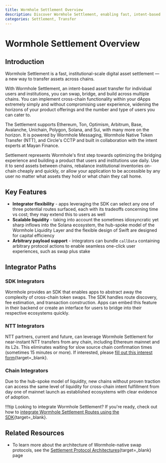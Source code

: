 ```yaml
---
title: Wormhole Settlement Overview
description: Discover Wormhole Settlement, enabling fast, intent-based asset transfers across Ethereum, Solana, Sui, and more for institutions and builders.
categories: Settlement, Transfer
---
```


# Wormhole Settlement Overview

## Introduction

Wormhole Settlement is a fast, institutional-scale digital asset settlement — a new way to transfer assets across chains.

With Wormhole Settlement, an intent-based asset transfer for individual users and institutions, you can swap, bridge, and build across multiple chains. You can implement cross-chain functionality within your dApps extremely simply and without compromising user experience, widening the horizons of your product offerings and the number and type of users you can cater to.

The Settlement supports Ethereum, Ton, Optimism, Arbitrum, Base, Avalanche, Unichain, Polygon, Solana, and Sui, with many more on the horizon. It is powered by Wormhole Messaging, Wormhole Native Token Transfer (NTT), and Circle's CCTP and built in collaboration with the intent experts at Mayan Finance.

Settlement represents Wormhole's first step towards optimizing the bridging experience and building a product that users and institutions use daily. Use it to send assets between chains, rebalance institutional inventories on-chain cheaply and quickly, or allow your application to be accessible by any user no matter what assets they hold or what chain they call home.

## Key Features

- **Integrator flexibility** - apps leveraging the SDK can select any one of three potential routes surfaced, each with its tradeoffs concerning time vs cost; they may extend this to users as well
- **Scalable liquidity** - taking into account the sometimes idiosyncratic yet sharp inflows into the Solana ecosystem, the hub-spoke model of the Wormhole Liquidity Layer and the flexible design of Swift are designed for capital efficiency
- **Arbitrary payload support** - integrators can bundle `callData` containing arbitrary protocol actions to enable seamless one-click user experiences, such as swap plus stake

## Integrator Paths

### SDK Integrators

Wormhole provides an SDK that enables apps to abstract away the complexity of cross-chain token swaps. The SDK handles route discovery, fee estimation, and transaction construction. Apps can embed this feature in their backend or create an interface for users to bridge into their respective ecosystems quickly.

### NTT Integrators

NTT partners, current and future, can leverage Wormhole Settlement for near-instant NTT transfers from any chain, including Ethereum mainnet and its L2s. This eliminates waiting for slow source chain confirmation times (sometimes 15 minutes or more). If interested, please [fill out this interest form](https://wormhole.com/contact){target=\_blank}.

### Chain Integrators

Due to the hub-spoke model of liquidity, new chains without proven traction can access the same level of liquidity for cross-chain intent fulfillment from day one of mainnet launch as established ecosystems with clear evidence of adoption.

!!!tip
    Looking to integrate Wormhole Settlement? If you're ready, check out how to [integrate Wormhole Settlement Routes using the SDK](https://github.com/wormhole-foundation/demo-mayanswift){target=\_blank}.

## Related Resources

- To learn more about the architecture of Wormhole-native swap protocols, see the [Settlement Protocol Architectures](/docs/products/settlement/concepts/architecture/){target=\_blank} page